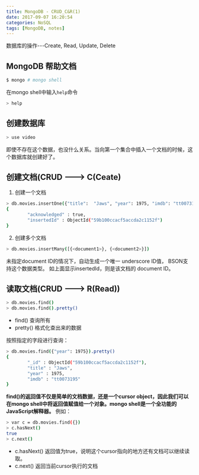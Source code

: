 ```yaml
---
title: MongoDB - CRUD_C&R(1)
date: 2017-09-07 16:20:54
categories: NoSQL
tags: [MongoDB, notes]
---
```


数据库的操作---Create, Read, Update, Delete

## MongoDB 帮助文档
```bash
$ mongo # mongo shell
```
在mongo shell中输入`help`命令

```bash
> help
```

<!-- more -->

## 创建数据库
```bash
> use video
```
即使不存在这个数据，也没什么关系。当向第一个集合中插入一个文档的时候，这个数据库就创建好了。

## 创建文档(CRUD ---> C(Ceate)

1. 创建一个文档

```bash
> db.movies.insertOne({"title":  "Jaws", "year": 1975, "imdb": "tt0073195"})
{
        "acknowledged" : true,
        "insertedId" : ObjectId("59b100ccacf5accda2c1152f")
}
```

2. 创建多个文档

```bash
> db.movies.insertMany([{<document1>}, {<document2>}])
```

未指定document ID的情况下，自动生成一个唯一 underscore ID值， BSON支持这个数据类型。
如上面显示insertedId，则是该文档的 document ID。


## 读取文档(CRUD ---> R(Read))

```bash
> db.movies.find()
> db.movies.find().pretty()
```

- find() 查询所有
- pretty() 格式化查出来的数据

按照指定的字段进行查询：

```bash
> db.movies.find({"year": 1975}).pretty()
{
        "_id" : ObjectId("59b100ccacf5accda2c1152f"),
        "title" : "Jaws",
        "year" : 1975,
        "imdb" : "tt0073195"
}
```

**find()的返回值不仅是简单的文档数据，还是一个cursor object，因此我们可以在mongo shell中将返回值赋值给一个对象。mongo shell是一个全功能的JavaScript解释器。**
例如：

```bash
> var c = db.movies.find({})
> c.hasNext()
true
> c.next()
```

- c.hasNext() 返回值为true，说明这个cursor指向的地方还有文档可以继续读取。
- c.next()  返回当前cursor执行的文档

